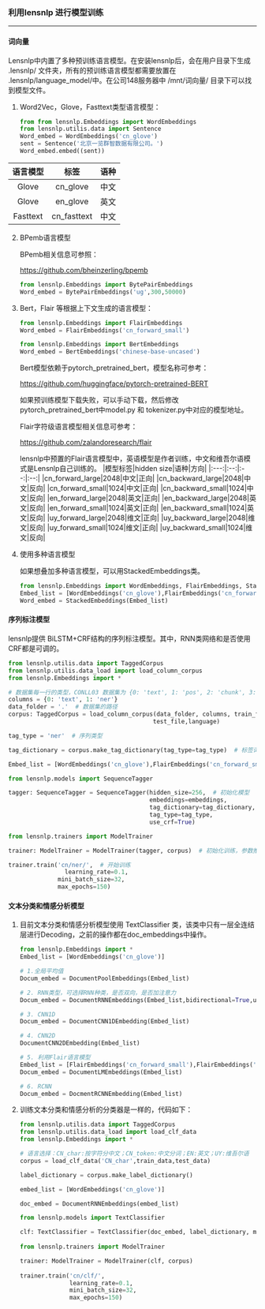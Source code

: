 ### 利用lensnlp 进行模型训练

---

#### 词向量

Lensnlp中内置了多种预训练语言模型。在安装lensnlp后，会在用户目录下生成 .lensnlp/ 文件夹，所有的预训练语言模型都需要放置在 .lensnlp/language_model/中。在公司148服务器中 /mnt/词向量/ 目录下可以找到模型文件。

1. Word2Vec，Glove，Fasttext类型语言模型：

   ```python
   from from lensnlp.Embeddings import WordEmbeddings
   from lensnlp.utilis.data import Sentence
   Word_embed = WordEmbeddings('cn_glove')
   sent = Sentence('北京一览群智数据有限公司。')
   Word_embed.embed((sent))
   ```
|语言模型|标签|语种|
|:--:|:---:|:---:|
|Glove|cn_glove|中文|
|Glove|en_glove|英文|
|Fasttext|cn_fasttext|中文|


2. BPemb语言模型

   BPemb相关信息可参照：
   
   https://github.com/bheinzerling/bpemb
   
   ```python
   from lensnlp.Embeddings import BytePairEmbeddings
   Word_embed = BytePairEmbeddings('ug',300,50000)
   ```
   
   
   
3. Bert，Flair 等根据上下文生成的语言模型：

   ```python
   from lensnlp.Embeddings import FlairEmbeddings
   Word_embed = FlairEmbeddings('cn_forward_small')
   
   from lensnlp.Embeddings import BertEmbeddings
   Word_embed = BertEmbeddings('chinese-base-uncased')
   ```

   Bert模型依赖于pytorch_pretrained_bert，模型名称可参考：

   https://github.com/huggingface/pytorch-pretrained-BERT

   如果预训练模型下载失败，可以手动下载，然后修改pytorch_pretrained_bert中model.py 和 tokenizer.py中对应的模型地址。

   Flair字符级语言模型相关信息可参考：

   https://github.com/zalandoresearch/flair

   lensnlp中预置的Flair语言模型中，英语模型是作者训练，中文和维吾尔语模式是Lensnlp自己训练的。
|模型标签|hidden size|语种|方向|
|:---:|:--:|:--:|:--:|
|cn_forward_large|2048|中文|正向|
|cn_backward_large|2048|中文|反向|
|cn_forward_small|1024|中文|正向|
|cn_backward_small|1024|中文|反向|
|en_forward_large|2048|英文|正向|
|en_backward_large|2048|英文|反向|
|en_forward_small|1024|英文|正向|
|en_backward_small|1024|英文|反向|
|uy_forward_large|2048|维文|正向|
|uy_backward_large|2048|维文|反向|
|uy_forward_small|1024|维文|正向|
|uy_backward_small|1024|维文|反向|

4. 使用多种语言模型

   如果想叠加多种语言模型，可以用StackedEmbeddings类。

   ```python
   from lensnlp.Embeddings import WordEmbeddings, FlairEmbeddings, StackedEmbeddings
   Embed_list = [WordEmbeddings('cn_glove'),FlairEmbeddings('cn_forward_small')]
   Word_embed = StackedEmbeddings(Embed_list)
   ```

   

#### 序列标注模型

lensnlp提供 BiLSTM+CRF结构的序列标注模型。其中，RNN类网络和是否使用CRF都是可调的。

```python
from lensnlp.utilis.data import TaggedCorpus
from lensnlp.utilis.data_load import load_column_corpus
from lensnlp.Embeddings import *

# 数据集每一行的类型，CONLL03 数据集为 {0: 'text', 1: 'pos', 2: 'chunk', 3: 'chunk'}
columns = {0: 'text', 1: 'ner'}  
data_folder = '.'  # 数据集的路径
corpus: TaggedCorpus = load_column_corpus(data_folder, columns, train_file,
                                         test_file,language)

tag_type = 'ner'  # 序列类型

tag_dictionary = corpus.make_tag_dictionary(tag_type=tag_type)  # 标签词典

Embed_list = [WordEmbeddings('cn_glove'),FlairEmbeddings('cn_forward_small')]

from lensnlp.models import SequenceTagger

tagger: SequenceTagger = SequenceTagger(hidden_size=256,  # 初始化模型
                                        embeddings=embeddings,
                                        tag_dictionary=tag_dictionary,
                                        tag_type=tag_type,
                                        use_crf=True)

from lensnlp.trainers import ModelTrainer

trainer: ModelTrainer = ModelTrainer(tagger, corpus)  # 初始化训练，参数推荐默认值

trainer.train('cn/ner/',  # 开始训练
            	learning_rate=0.1,
              mini_batch_size=32,
              max_epochs=150)
```



#### 文本分类和情感分析模型

1. 目前文本分类和情感分析模型使用 TextClassifier 类，该类中只有一层全连结层进行Decoding，之前的操作都在doc_embeddings中操作。

   ```python
   from lensnlp.Embeddings import *
   Embed_list = [WordEmbeddings('cn_glove')]
   
   # 1.全局平均值
   Docum_embed = DocumentPoolEmbeddings(Embed_list)
   
   # 2. RNN类型，可选择RNN种类，是否双向，是否加注意力
   Docum_embed = DocumentRNNEmbeddings(Embed_list,bidirectional=True,use_attention=True)
   
   # 3. CNN1D
   Docum_embed = DocumentCNN1DEmbedding(Embed_list)
   
   # 4. CNN2D
   DocumentCNN2DEmbedding(Embed_list)
   
   # 5. 利用Flair语言模型
   Embed_list = [FlairEmbeddings('cn_forward_small'),FlairEmbeddings('cn_backward_small')]
   Docum_embed = DocumentLMEmbeddings(Embed_list)
   
   # 6. RCNN
   Docum_embed = DocmentRCNNEmbedding(Embed_list)
   ```

   

2. 训练文本分类和情感分析的分类器是一样的，代码如下：

   ```python
   from lensnlp.utilis.data import TaggedCorpus
   from lensnlp.utilis.data_load import load_clf_data
   from lensnlp.Embeddings import *
   
   # 语言选择：CN_char:按字符分中文；CN_token:中文分词；EN:英文；UY:维吾尔语
   corpus = load_clf_data('CN_char',train_data,test_data) 
   
   label_dictionary = corpus.make_label_dictionary()
   
   embed_list = [WordEmbeddings('cn_glove')]
   
   doc_embed = DocumentRNNEmbeddings(embed_list)
   
   from lensnlp.models import TextClassifier
   
   clf: TextClassifier = TextClassifier(doc_embed, label_dictionary, multi_label=False)
     
   from lensnlp.trainers import ModelTrainer
   
   trainer: ModelTrainer = ModelTrainer(clf, corpus)
     
   trainer.train('cn/clf/',
                 learning_rate=0.1,
                 mini_batch_size=32,
                 max_epochs=150)
   ```

   